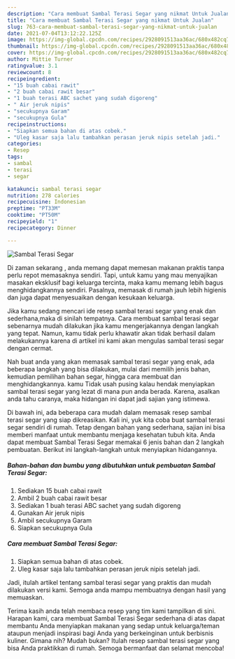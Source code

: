 ```yaml
---
description: "Cara membuat Sambal Terasi Segar yang nikmat Untuk Jualan"
title: "Cara membuat Sambal Terasi Segar yang nikmat Untuk Jualan"
slug: 763-cara-membuat-sambal-terasi-segar-yang-nikmat-untuk-jualan
date: 2021-07-04T13:12:22.125Z
image: https://img-global.cpcdn.com/recipes/2928091513aa36ac/680x482cq70/sambal-terasi-segar-foto-resep-utama.jpg
thumbnail: https://img-global.cpcdn.com/recipes/2928091513aa36ac/680x482cq70/sambal-terasi-segar-foto-resep-utama.jpg
cover: https://img-global.cpcdn.com/recipes/2928091513aa36ac/680x482cq70/sambal-terasi-segar-foto-resep-utama.jpg
author: Mittie Turner
ratingvalue: 3.1
reviewcount: 8
recipeingredient:
- "15 buah cabai rawit"
- "2 buah cabai rawit besar"
- "1 buah terasi ABC sachet yang sudah digoreng"
- " Air jeruk nipis"
- "secukupnya Garam"
- "secukupnya Gula"
recipeinstructions:
- "Siapkan semua bahan di atas cobek."
- "Uleg kasar saja lalu tambahkan perasan jeruk nipis setelah jadi."
categories:
- Resep
tags:
- sambal
- terasi
- segar

katakunci: sambal terasi segar 
nutrition: 278 calories
recipecuisine: Indonesian
preptime: "PT33M"
cooktime: "PT50M"
recipeyield: "1"
recipecategory: Dinner

---
```



![Sambal Terasi Segar](https://img-global.cpcdn.com/recipes/2928091513aa36ac/680x482cq70/sambal-terasi-segar-foto-resep-utama.jpg)

Di zaman  sekarang , anda memang dapat memesan makanan praktis tanpa perlu repot memasaknya sendiri. Tapi, untuk kamu yang mau menyajikan masakan eksklusif bagi keluarga tercinta, maka kamu memang lebih bagus menghidangkannya sendiri. Pasalnya, memasak di rumah jauh lebih higienis dan juga dapat menyesuaikan dengan kesukaan keluarga.

Jika kamu sedang mencari ide resep sambal terasi segar yang enak dan sederhana,maka di sinilah tempatnya. Cara membuat sambal terasi segar  sebenarnya mudah dilakukan jika kamu mengerjakannya dengan langkah yang tepat. Namun, kamu tidak perlu khawatir akan tidak berhasil dalam melakukannya 
karena di artikel ini kami akan mengulas sambal terasi segar dengan cermat.  



Nah buat anda yang akan memasak sambal terasi segar yang enak, ada beberapa langkah yang bisa dilakukan, mulai dari memilih jenis bahan, kemudian pemilihan bahan segar, hingga cara membuat dan menghidangkannya. kamu Tidak usah pusing kalau hendak menyiapkan sambal terasi segar yang lezat di mana pun anda berada. Karena, asalkan anda  tahu caranya, maka hidangan ini dapat jadi sajian yang istimewa.

Di bawah ini, ada beberapa cara mudah dalam memasak resep sambal terasi segar yang siap dikreasikan. Kali ini, yuk kita coba buat sambal terasi segar sendiri di rumah. Tetap dengan bahan yang sederhana, sajian ini bisa memberi manfaat untuk membantu menjaga kesehatan tubuh kita. Anda dapat membuat Sambal Terasi Segar memakai 6 jenis bahan dan 2 langkah pembuatan. Berikut ini langkah-langkah untuk menyiapkan hidangannya.

<!--inarticleads1-->

##### Bahan-bahan dan bumbu yang dibutuhkan untuk pembuatan Sambal Terasi Segar:

1. Sediakan 15 buah cabai rawit
1. Ambil 2 buah cabai rawit besar
1. Sediakan 1 buah terasi ABC sachet yang sudah digoreng
1. Gunakan  Air jeruk nipis
1. Ambil secukupnya Garam
1. Siapkan secukupnya Gula




<!--inarticleads2-->

##### Cara membuat Sambal Terasi Segar:

1. Siapkan semua bahan di atas cobek.
1. Uleg kasar saja lalu tambahkan perasan jeruk nipis setelah jadi.




Jadi, itulah artikel tentang  sambal terasi segar  yang praktis dan mudah dilakukan versi kami. Semoga anda mampu membuatnya dengan hasil yang memuaskan. 

Terima kasih anda telah membaca resep yang tim kami tampilkan di sini. Harapan kami, cara membuat  Sambal Terasi Segar sederhana di atas dapat membantu Anda menyiapkan makanan yang sedap untuk keluarga/teman ataupun menjadi inspirasi bagi Anda yang berkeinginan untuk berbisnis kuliner. Gimana nih? Mudah bukan? Itulah resep sambal terasi segar yang bisa Anda praktikkan di rumah. Semoga bermanfaat dan selamat mencoba!

